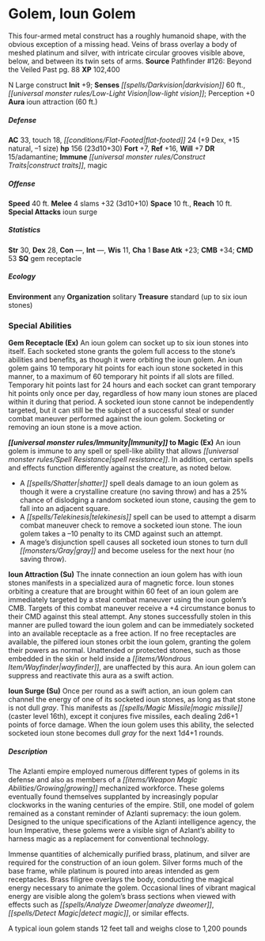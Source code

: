 ﻿---
cssclass: [monsters]
title1: Golem, Ioun Golem
desc_short: This four-armed metal construct has a roughly humanoid shape, with the
  obvious exception of a missing head. Veins of brass overlay a body of meshed platinum
  and silver, with intricate circular grooves visible above, below, and between its
  twin sets of arms.
title2: Ioun Golem
CR: 17
sources:
- name: 'Pathfinder #126: Beyond the Veiled Past'
  page: 88
  link: http://paizo.com/products/btpy9xf0?Pathfinder-Adventure-Path-126-Beyond-the-Veiled-Past
XP: 102400
alignment: N
size: Large
type: construct
initiative:
  bonus: 9
senses:
  darkvision: 60
  low-light vision: true
auras:
- name: ioun attraction
  radius: 60
AC:
  AC: 33
  touch: 18
  flat_footed: 24
  components:
    dex: 9
    natural: 15
    size: -1
HP:
  HP: 156
  long: 23d10+30
saves:
  fort: 7
  ref: 16
  will: 7
DR:
- amount: 15
  weakness: adamantine
immunities:
- construct traits
- magic
speeds:
  base: 40
attacks:
  melee:
  - - text: 4 slams +32 (3d10+10)
      entries:
      - - damage: 3d10+10
      count: 4
      attack: slams
      bonus:
      - 32
  special:
  - ioun surge
space: 10
reach: 10
ability_scores:
  STR: 30
  DEX: 28
  CON:
  INT:
  WIS: 11
  CHA: 1
BAB: 23
CMB: 34
CMD: 53
skills: {}
special_qualities:
- gem receptacle
ecology:
  environment: any
  organization: solitary
  treasure_type: standard
  treasure:
  - up to six ioun stones
special_abilities:
  Gem Receptacle (Ex): An ioun golem can socket up to six ioun stones into itself.
    Each socketed stone grants the golem full access to the stone's abilities and
    benefits, as though it were orbiting the ioun golem. An ioun golem gains 10 temporary
    hit points for each ioun stone socketed in this manner, to a maximum of 60 temporary
    hit points if all slots are filled. Temporary hit points last for 24 hours and
    each socket can grant temporary hit points only once per day, regardless of how
    many ioun stones are placed within it during that period. A socketed ioun stone
    cannot be independently targeted, but it can still be the subject of a successful
    steal or sunder combat maneuver performed against the ioun golem. Socketing or
    removing an ioun stone is a move action.
  Immunity to Magic (Ex): An ioun golem is immune to any spell or spell-like ability
    that allows spell resistance. In addition, certain spells and effects function
    differently against the creature, as noted below. A shatter spell deals damage
    to an ioun golem as though it were a crystalline creature (no saving throw) and
    has a 25% chance of dislodging a random socketed ioun stone, causing the gem to
    fall into an adjacent square. A telekinesis spell can be used to attempt a disarm
    combat maneuver check to remove a socketed ioun stone. The ioun golem takes a
    -10 penalty to its CMD against such an attempt. A mage's disjunction spell causes
    all socketed ioun stones to turn dull gray and become useless for the next hour
    (no saving throw).
  Ioun Attraction (Su): The innate connection an ioun golem has with ioun stones manifests
    in a specialized aura of magnetic force. Ioun stones orbiting a creature that
    are brought within 60 feet of an ioun golem are immediately targeted by a steal
    combat maneuver using the ioun golem's CMB. Targets of this combat maneuver receive
    a +4 circumstance bonus to their CMD against this steal attempt. Any stones successfully
    stolen in this manner are pulled toward the ioun golem and can be immediately
    socketed into an available receptacle as a free action. If no free receptacles
    are available, the pilfered ioun stones orbit the ioun golem, granting the golem
    their powers as normal. Unattended or protected stones, such as those embedded
    in the skin or held inside a wayfinder, are unaffected by this aura. An ioun golem
    can suppress and reactivate this aura as a swift action.
  Ioun Surge (Su): Once per round as a swift action, an ioun golem can channel the
    energy of one of its socketed ioun stones, as long as that stone is not dull gray.
    This manifests as magic missile (caster level 16th), except it conjures five missiles,
    each dealing 2d6+1 points of force damage. When the ioun golem uses this ability,
    the selected socketed ioun stone becomes dull gray for the next 1d4+1 rounds.
desc_long: |-
  The Azlanti empire employed numerous different types of golems in its defense and also as members of a growing mechanized workforce. These golems eventually found themselves supplanted by increasingly popular clockworks in the waning centuries of the empire. Still, one model of golem remained as a constant reminder of Azlanti supremacy: the ioun golem. Designed to the unique specifications of the Azlanti intelligence agency, the Ioun Imperative, these golems were a visible sign of Azlant's ability to harness magic as a replacement for conventional technology.

   Immense quantities of alchemically purified brass, platinum, and silver are required for the construction of an ioun golem. Silver forms much of the base frame, while platinum is poured into areas intended as gem receptacles. Brass filigree overlays the body, conducting the magical energy necessary to animate the golem. Occasional lines of vibrant magical energy are visible along the golem's brass sections when viewed with effects such as analyze dweomer, detect magic, or similar effects.

   A typical ioun golem stands 12 feet tall and weighs close to 1,200 pounds

---

# Golem, Ioun Golem
This four-armed metal construct has a roughly humanoid shape, with the obvious exception of a missing head. Veins of brass overlay a body of meshed platinum and silver, with intricate circular grooves visible above, below, and between its twin sets of arms.
**Source** Pathfinder #126: Beyond the Veiled Past pg. 88
**XP** 102,400

N Large construct
**Init** +9; **Senses** _[[spells/Darkvision|darkvision]]_ 60 ft., _[[universal monster rules/Low-Light Vision|low-light vision]]_; Perception +0
**Aura** ioun attraction (60 ft.)

##### Defense

**AC** 33, touch 18, _[[conditions/Flat-Footed|flat-footed]]_ 24 (+9 Dex, +15 natural, –1 size)
**hp** 156 (23d10+30)
**Fort** +7, **Ref** +16, **Will** +7
**DR** 15/adamantine; **Immune** _[[universal monster rules/Construct Traits|construct traits]]_, magic

##### Offense
**Speed** 40 ft.
**Melee** 4 slams +32 (3d10+10)
**Space** 10 ft., **Reach** 10 ft.
**Special Attacks** ioun surge

##### Statistics
**Str** 30, **Dex** 28, **Con** —, **Int** —, **Wis** 11, **Cha** 1
**Base Atk** +23; **CMB** +34; **CMD** 53
**SQ** gem receptacle

##### Ecology

**Environment** any
**Organization** solitary
**Treasure** standard (up to six ioun stones)

### Special Abilities

**Gem Receptacle (Ex)** An ioun golem can socket up to six ioun stones into itself. Each socketed stone grants the golem full access to the stone’s abilities and benefits, as though it were orbiting the ioun golem. An ioun golem gains 10 temporary hit points for each ioun stone socketed in this manner, to a maximum of 60 temporary hit points if all slots are filled. Temporary hit points last for 24 hours and each socket can grant temporary hit points only once per day, regardless of how many ioun stones are placed within it during that period. A socketed ioun stone cannot be independently targeted, but it can still be the subject of a successful steal or sunder combat maneuver performed against the ioun golem. Socketing or removing an ioun stone is a move action.

**_[[universal monster rules/Immunity|Immunity]]_ to Magic (Ex)** An ioun golem is immune to any spell or spell-like ability that allows _[[universal monster rules/Spell Resistance|spell resistance]]_. In addition, certain spells and effects function differently against the creature, as noted below.

* A _[[spells/Shatter|shatter]]_ spell deals damage to an ioun golem as though it were a crystalline creature (no saving throw) and has a 25% chance of dislodging a random socketed ioun stone, causing the gem to fall into an adjacent square. 
* A _[[spells/Telekinesis|telekinesis]]_ spell can be used to attempt a disarm combat maneuver check to remove a socketed ioun stone. The ioun golem takes a –10 penalty to its CMD against such an attempt. 
* A mage’s disjunction spell causes all socketed ioun stones to turn dull _[[monsters/Gray|gray]]_ and become useless for the next hour (no saving throw).

**Ioun Attraction (Su)** The innate connection an ioun golem has with ioun stones manifests in a specialized aura of magnetic force. Ioun stones orbiting a creature that are brought within 60 feet of an ioun golem are immediately targeted by a steal combat maneuver using the ioun golem’s CMB. Targets of this combat maneuver receive a +4 circumstance bonus to their CMD against this steal attempt. Any stones successfully stolen in this manner are pulled toward the ioun golem and can be immediately socketed into an available receptacle as a free action. If no free receptacles are available, the pilfered ioun stones orbit the ioun golem, granting the golem their powers as normal. Unattended or protected stones, such as those embedded in the skin or held inside a _[[items/Wondrous Item/Wayfinder|wayfinder]]_, are unaffected by this aura. An ioun golem can suppress and reactivate this aura as a swift action.

**Ioun Surge (Su)** Once per round as a swift action, an ioun golem can channel the energy of one of its socketed ioun stones, as long as that stone is not dull _gray_. This manifests as _[[spells/Magic Missile|magic missile]]_ (caster level 16th), except it conjures five missiles, each dealing 2d6+1 points of force damage. When the ioun golem uses this ability, the selected socketed ioun stone becomes dull _gray_ for the next 1d4+1 rounds.

##### Description

The Azlanti empire employed numerous different types of golems in its defense and also as members of a _[[items/Weapon Magic Abilities/Growing|growing]]_ mechanized workforce. These golems eventually found themselves supplanted by increasingly popular clockworks in the waning centuries of the empire. Still, one model of golem remained as a constant reminder of Azlanti supremacy: the ioun golem. Designed to the unique specifications of the Azlanti intelligence agency, the Ioun Imperative, these golems were a visible sign of Azlant’s ability to harness magic as a replacement for conventional technology.

Immense quantities of alchemically purified brass, platinum, and silver are required for the construction of an ioun golem. Silver forms much of the base frame, while platinum is poured into areas intended as gem receptacles. Brass filigree overlays the body, conducting the magical energy necessary to animate the golem. Occasional lines of vibrant magical energy are visible along the golem’s brass sections when viewed with effects such as _[[spells/Analyze Dweomer|analyze dweomer]]_, _[[spells/Detect Magic|detect magic]]_, or similar effects.

A typical ioun golem stands 12 feet tall and weighs close to 1,200 pounds
